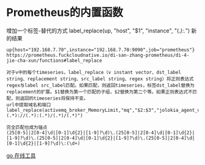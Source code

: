 # Prometheus的内置函数

增加一个标签-替代的方式
label_replace(up, "host", "$1", "instance",  "(.*):.*")
新的结果
```
up{host="192.168.7.70",instance="192.168.7.70:9090",job="prometheus"}	
https://prometheus.fuckcloudnative.io/di-san-zhang-prometheus/di-4-jie-cha-xun/functions#label_replace

对于v中的每个timeseries，label_replace（v instant vector、dst_label string、replacement string、src_label string、regex string）将正则表达式regex与label src_label匹配。如果匹配，则返回timeseries，标签dst_label替换为replacement的扩展。$1替换为第一个匹配的子组，$2替换为第二个等。如果正则表达式不匹配，则返回的timeseries将保持不变。
url中提取域名和端口
label_replace(activemq_broker_MemoryLimit,"mq","$2:$3","jolokia_agent_url","(.*)://(.*):(.*)/(.*)/(.*)")
```

```
完全匹配也成为锚点
(25[0-5]|2[0-4]\d|[0-1]\d{2}|[1-9]?\d)\.(25[0-5]|2[0-4]\d|[0-1]\d{2}|[1-9]?\d)\.(25[0-5]|2[0-4]\d|[0-1]\d{2}|[1-9]?\d)\.(25[0-5]|2[0-4]\d|[0-1]\d{2}|[1-9]?\d)\:(\d+)
```
[go 在线工具](https://c.runoob.com/compile/21)